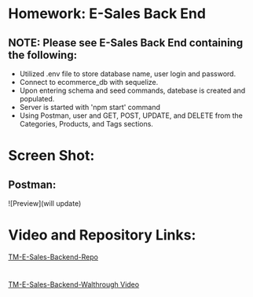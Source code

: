 
# Homework: E-Sales Back End

## NOTE: Please see E-Sales Back End containing the following:

* Utilized .env file to store database name, user login and password.
* Connect to ecommerce_db with sequelize.
* Upon entering schema and seed commands, datebase is created and populated.
* Server is started with 'npm start' command
* Using Postman, user and GET, POST, UPDATE, and DELETE from the Categories, Products, and Tags sections.

# Screen Shot:  
## Postman:
![Preview](will update)

# Video and Repository Links:
[TM-E-Sales-Backend-Repo](https://github.com/T0930/TM-E-Sales-BackEnd/blob/main/images/ecomm.png?raw=true)
#
[TM-E-Sales-Backend-Walthrough Video](https://vimeo.com/manage/videos/669680190)